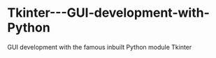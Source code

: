 # Tkinter---GUI-development-with-Python
GUI development with the famous inbuilt Python module Tkinter

